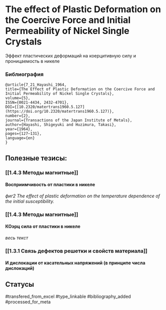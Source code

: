 # The effect of Plastic Deformation on the Coercive Force and Initial Permeability of Nickel Single Crystals

Эффект пластических деформаций на коерцитивную силу и проницаемость в никеле

### Библиография
```
@article{7_21_Hayashi_1964,
title={The Effect of Plastic Deformation on the Coercive Force and Initial Permeability of Nickel Single Crystals},
volume={5},
ISSN={0021-4434, 2432-4701},
DOI={[10.2320/matertrans1960.5.127](https://doi.org/10.2320/matertrans1960.5.127)},
number={2},
journal={Transactions of the Japan Institute of Metals},
author={Hayashi, Shigeyuki and Huzimura, Takasi},
year={1964},
pages={127–131},
language={en}
}
```

## Полезные тезисы:
### [[1.4.3 Методы магнитные]]
#### Восприимчивость от пластики в никеле
_фиг2 The effect of plastic deformation on the temperature
dependence of the initial susceptibility._

### [[1.4.3 Методы магнитные]]
#### КОэрц сила от пластики в никеле
_весь текст_

### [[1.3.1 Связь дефектов решетки и свойств материала]]
#### И дислокации от касательных напряжений (в принципе числа дислокаций)


## Статусы
#transfered_from_excel 
#type_linkable 
#bibliography_added
#processed_for_meta
